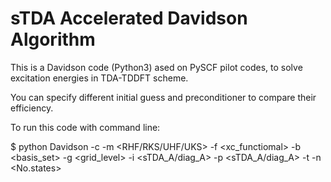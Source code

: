 sTDA Accelerated Davidson Algorithm
===================================

This is a Davidson code (Python3) ased on PySCF pilot codes, to solve excitation energies in TDA-TDDFT scheme.

You can specify different initial guess and preconditioner to compare their efficiency.

To run this code with command line:

$ python Davidson -c <xyzfile> -m <RHF/RKS/UHF/UKS> -f <xc_functiomal> -b <basis_set>
-g <grid_level> -i <sTDA_A/diag_A> -p <sTDA_A/diag_A> -t <tolerance> -n <No.states>
